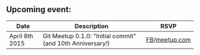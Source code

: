 ## Upcoming event:


Date | Description | RSVP
-----|-------------|-----
April 8th 2015 | Git Meetup 0.1.0: "Initial commit" (and 10th Anniversary!) | [FB](https://www.facebook.com/events/1599023443666373/)/[meetup.com](http://www.meetup.com/Grumpy-Gits-SG/events/221519416/)
